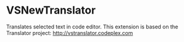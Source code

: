 # VSNewTranslator
Translates selected text in code editor. This extension is based on the Translator project: http://vstranslator.codeplex.com
